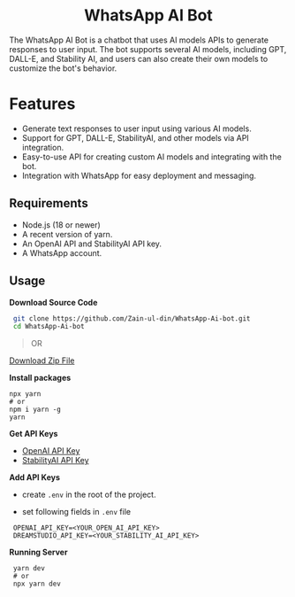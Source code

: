 <div align="center">
<h1>WhatsApp AI Bot</h1>
</div>

The WhatsApp AI Bot is a chatbot that uses AI models APIs to generate responses to user input. The bot supports several AI models, including GPT, DALL-E, and Stability AI, and users can also create their own models to customize the bot's behavior.

# Features
- Generate text responses to user input using various AI models.
- Support for GPT, DALL-E, StabilityAI, and other models via API integration.
- Easy-to-use API for creating custom AI models and integrating with the bot.
- Integration with WhatsApp for easy deployment and messaging.

## Requirements

- Node.js (18 or newer)
- A recent version of yarn.
- An OpenAI API and StabilityAI API key. 
- A WhatsApp account.


## Usage

**Download Source Code**

```bash
 git clone https://github.com/Zain-ul-din/WhatsApp-Ai-bot.git
 cd WhatsApp-Ai-bot
```

> OR

[Download Zip File](https://github.com/Zain-ul-din/WhatsApp-Ai-bot/archive/refs/heads/master.zip)

**Install packages**

```
npx yarn
# or
npm i yarn -g
yarn
```

**Get API Keys**

- [OpenAI API Key](https://platform.openai.com/account/api-keys)
- [StabilityAI API Key](https://platform.stability.ai/docs/getting-started/authentication)

**Add API Keys**


- create `.env` in the root of the project.

- set following fields in `.env` file
```
 OPENAI_API_KEY=<YOUR_OPEN_AI_API_KEY>
 DREAMSTUDIO_API_KEY=<YOUR_STABILITY_AI_API_KEY>
```

**Running Server**

```
 yarn dev
 # or
 npx yarn dev
```

